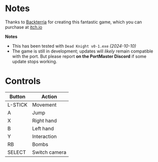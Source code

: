 # Notes

Thanks to [Backterria](https://backterria.itch.io) for creating this fantastic game, which you can purchase at [itch.io](https://backterria.itch.io/dead-knight)

**Notes** 

- This has been tested with `Dead Knight v0-1.exe` *(2024-10-10)*
- The game is still in development; updates will *likely* remain compatible with the port. But please report **on the PortMaster Discord** if some update stops working.


# Controls

| Button  | Action        |
| ------- | ------------- |
| L-STICK | Movement      |
| A       | Jump          |
| X       | Right hand    |
| B       | Left hand     |
| Y       | Interaction   |
| RB      | Bombs         |
| SELECT  | Switch camera |
